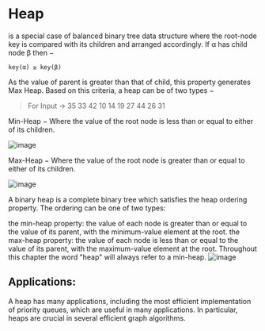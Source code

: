 
# Heap 
is a special case of balanced binary tree data structure where the root-node key 
is compared with its children and arranged accordingly. If α has child node β then −
```
key(α) ≥ key(β)
```
As the value of parent is greater than that of child, this property generates Max Heap.
Based on this criteria, a heap can be of two types −

> For Input → 35 33 42 10 14 19 27 44 26 31

Min-Heap − Where the value of the root node is less than or equal to either of its children.

![image](https://user-images.githubusercontent.com/47218880/52723263-cd616480-2f72-11e9-8850-886d2cde6be5.png)


Max-Heap − Where the value of the root node is greater than or equal to either of its children.

![image](https://user-images.githubusercontent.com/47218880/52723379-04d01100-2f73-11e9-8022-b2c806bb7a0e.png)


A binary heap is a complete binary tree which satisfies the heap ordering property. The ordering can be one of two types:

the min-heap property: the value of each node is greater than or equal to the value of its parent, with the minimum-value element at the root.
the max-heap property: the value of each node is less than or equal to the value of its parent, with the maximum-value element at the root.
Throughout this chapter the word "heap" will always refer to a min-heap.
![image](https://user-images.githubusercontent.com/47218880/52723788-c7b84e80-2f73-11e9-8826-6b746c7776ef.png)


## Applications:
A heap has many applications, including the most efficient implementation of priority queues, which are useful in many applications. In particular, heaps are crucial in several efficient graph algorithms.
